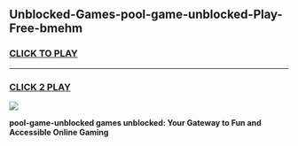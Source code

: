 
## Unblocked-Games-pool-game-unblocked-Play-Free-bmehm
<h3>
<a href="https://premium76.site?title=pool-game-unblocked&ref=18A1">CLICK TO PLAY</a></h3>
<hr>

<h3>
<a href="https://premium76.site?title=pool-game-unblocked&ref=18A1">CLICK 2 PLAY</a>
  
</h3>

<a href="https://premium76.site?title=pool-game-unblocked&ref=18A1"><img src="https://clearcache.store/games.png"></a>


**pool-game-unblocked games unblocked: Your Gateway to Fun and Accessible Online Gaming**
